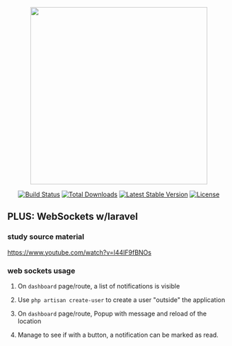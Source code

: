 <p align="center"><img src="https://res.cloudinary.com/dtfbvvkyp/image/upload/v1566331377/laravel-logolockup-cmyk-red.svg" width="400"></p>

<p align="center">
<a href="https://travis-ci.org/laravel/framework"><img src="https://travis-ci.org/laravel/framework.svg" alt="Build Status"></a>
<a href="https://packagist.org/packages/laravel/framework"><img src="https://poser.pugx.org/laravel/framework/d/total.svg" alt="Total Downloads"></a>
<a href="https://packagist.org/packages/laravel/framework"><img src="https://poser.pugx.org/laravel/framework/v/stable.svg" alt="Latest Stable Version"></a>
<a href="https://packagist.org/packages/laravel/framework"><img src="https://poser.pugx.org/laravel/framework/license.svg" alt="License"></a>
</p>

## PLUS: WebSockets w/laravel 

### study source material
https://www.youtube.com/watch?v=l44IF9fBNOs

###  web sockets usage 

1. On ```dashboard``` page/route, a list of notifications is visible
2. Use ```php artisan create-user``` to create a user "outside" the application
3. On ```dashboard``` page/route, Popup with message and reload of the location

4. Manage to see if with a button, a notification can be marked as read. 

